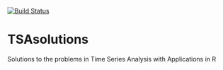 [![Build Status](https://travis-ci.org/jolars/TSAsolutions.svg?branch=master)](https://travis-ci.org/jolars/TSAsolutions)

# TSAsolutions
Solutions to the problems in Time Series Analysis with Applications in R
